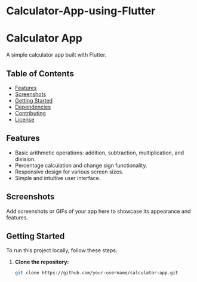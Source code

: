 # Calculator-App-using-Flutter
# Calculator App

A simple calculator app built with Flutter.

## Table of Contents
- [Features](#features)
- [Screenshots](#screenshots)
- [Getting Started](#getting-started)
- [Dependencies](#dependencies)
- [Contributing](#contributing)
- [License](#license)

## Features

- Basic arithmetic operations: addition, subtraction, multiplication, and division.
- Percentage calculation and change sign functionality.
- Responsive design for various screen sizes.
- Simple and intuitive user interface.

## Screenshots

Add screenshots or GIFs of your app here to showcase its appearance and features.

## Getting Started

To run this project locally, follow these steps:

1. **Clone the repository:**

   ```bash
   git clone https://github.com/your-username/calculator-app.git
